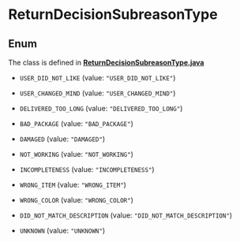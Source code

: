 

# ReturnDecisionSubreasonType

## Enum

The class is defined in **[ReturnDecisionSubreasonType.java](../../src/main/java/org/openapitools/model/ReturnDecisionSubreasonType.java)**


* `USER_DID_NOT_LIKE` (value: `"USER_DID_NOT_LIKE"`)

* `USER_CHANGED_MIND` (value: `"USER_CHANGED_MIND"`)

* `DELIVERED_TOO_LONG` (value: `"DELIVERED_TOO_LONG"`)

* `BAD_PACKAGE` (value: `"BAD_PACKAGE"`)

* `DAMAGED` (value: `"DAMAGED"`)

* `NOT_WORKING` (value: `"NOT_WORKING"`)

* `INCOMPLETENESS` (value: `"INCOMPLETENESS"`)

* `WRONG_ITEM` (value: `"WRONG_ITEM"`)

* `WRONG_COLOR` (value: `"WRONG_COLOR"`)

* `DID_NOT_MATCH_DESCRIPTION` (value: `"DID_NOT_MATCH_DESCRIPTION"`)

* `UNKNOWN` (value: `"UNKNOWN"`)



